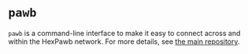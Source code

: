 # `pawb`

`pawb` is a command-line interface to make it easy to connect across and within the HexPawb network.
For more details, see [the main repository](https://github.com/nic-hartley/hexpawb).
